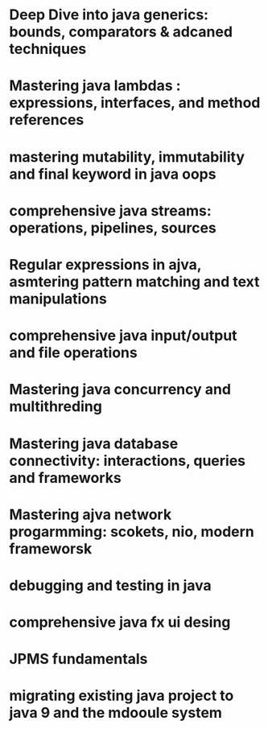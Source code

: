 # Deep Dive into java generics: bounds, comparators & adcaned techniques
# Mastering java lambdas : expressions, interfaces, and method references
# mastering mutability, immutability and final keyword in java oops
# comprehensive java streams: operations, pipelines, sources
# Regular expressions in ajva, asmtering pattern matching and text manipulations
# comprehensive java input/output and file operations
# Mastering java concurrency and multithreding
# Mastering java database connectivity: interactions, queries and frameworks
# Mastering ajva network progarmming: scokets, nio, modern frameworsk
# debugging and testing in java
# comprehensive java fx ui desing
# JPMS fundamentals
# migrating existing java project to java 9 and the mdooule system
